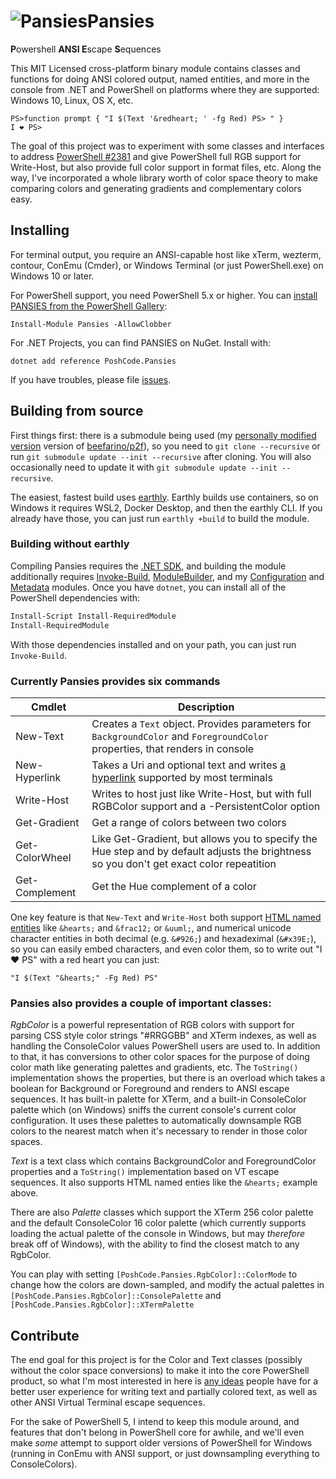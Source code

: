 # <img src="https://github.com/Jaykul/Pansies/blob/resources/Pansies_64.gif?raw=true" alt="Pansies" />Pansies

<strong>P</strong>owershell <strong>ANSI E</strong>scape <strong>S</strong>equences

This MIT Licensed cross-platform binary module contains classes and functions for doing ANSI colored output, named entities, and more in the console from .NET and PowerShell on platforms where they are supported: Windows 10, Linux, OS X, etc.

```posh
PS>function prompt { "I $(Text '&redheart; ' -fg Red) PS> " }
I ❤️ PS>
```

The goal of this project was to experiment with some classes and interfaces to address [PowerShell #2381](https://github.com/PowerShell/PowerShell/issues/2381) and give PowerShell full RGB support for Write-Host, but also provide full color support in format files, etc. Along the way, I've incorporated a whole library worth of color space theory to make comparing colors and generating gradients and complementary colors easy.

## Installing

For terminal output, you require an ANSI-capable host like xTerm, wezterm, contour, ConEmu (Cmder), or Windows Terminal (or just PowerShell.exe) on Windows 10 or later.

For PowerShell support, you need PowerShell 5.x or higher. You can [install PANSIES from the PowerShell Gallery](https://www.powershellgallery.com/packages/Pansies):

```posh
Install-Module Pansies -AllowClobber
```

For .NET Projects, you can find PANSIES on NuGet. Install with:

```posh
dotnet add reference PoshCode.Pansies
```

If you have troubles, please file [issues](https://github.com/PoshCode/Pansies/issues).

## Building from source

First things first: there is a submodule being used (my [personally modified version](https://github.com/Jaykul/p2f) version of [beefarino/p2f](https://github.com/beefarino/p2f)), so you need to `git clone --recursive` or run `git submodule update --init --recursive` after cloning. You will also occasionally need to update it with `git submodule update --init --recursive`.

The easiest, fastest build uses [earthly](https://docs.earthly.dev/). Earthly builds use containers, so on Windows it requires WSL2, Docker Desktop, and then the earthly CLI. If you already have those, you can just run `earthly +build` to build the module.

### Building without earthly

Compiling Pansies requires the [.NET SDK](https://dotnet.microsoft.com/en-us/download), and building the module additionally requires [Invoke-Build](https://github.com/nightroman/Invoke-Build), [ModuleBuilder](https://github.com/PoshCode/ModuleBuilder), and my [Configuration](http://github.com/PoshCode/Configuration) and [Metadata](https://github.com/PoshCode/Metadata) modules. Once you have `dotnet`, you can install all of the PowerShell dependencies with:

```PowerShell
Install-Script Install-RequiredModule
Install-RequiredModule
```

With those dependencies installed and on your path, you can just run `Invoke-Build`.

### Currently Pansies provides six commands

Cmdlet         | Description
------         | -----------
New-Text       | Creates a `Text` object. Provides parameters for `BackgroundColor` and `ForegroundColor` properties, that renders in console
New-Hyperlink  | Takes a Uri and optional text and writes [a hyperlink](https://gist.github.com/egmontkob/eb114294efbcd5adb1944c9f3cb5feda#file-hyperlinks_in_terminal_emulators-md) supported by most terminals
Write-Host     | Writes to host just like Write-Host, but with full RGBColor support and a -PersistentColor option
Get-Gradient   | Get a range of colors between two colors
Get-ColorWheel | Like Get-Gradient, but allows you to specify the Hue step and by default adjusts the brightness so you don't get exact color repeatition
Get-Complement | Get the Hue complement of a color

One key feature is that `New-Text` and `Write-Host` both support [HTML named entities](https://www.w3schools.com/charsets/ref_html_entities_4.asp) like `&hearts;` and `&frac12;` or `&uuml;`, and numerical unicode character entities in both decimal (e.g. `&#926;`) and hexadeximal (`&#x39E;`), so you can easily embed characters, and even color them, so to write out "I ♥ PS" with a red heart you can just:

```posh
"I $(Text "&hearts;" -Fg Red) PS"
```

### Pansies also provides a couple of important classes:

*RgbColor* is a powerful representation of RGB colors with support for parsing CSS style color strings "#RRGGBB" and XTerm indexes, as well as handling the ConsoleColor values PowerShell users are used to. In addition to that, it has conversions to other color spaces for the purpose of doing color math like generating palettes and gradients, etc. The `ToString()` implementation shows the properties, but there is an overload which takes a boolean for Background or Foreground and renders to ANSI escape sequences. It has built-in palette for XTerm, and a built-in ConsoleColor palette which (on Windows) sniffs the current console's current color configuration. It uses these palettes to automatically downsample RGB colors to the nearest match when it's necessary to render in those color spaces.

*Text* is a text class which contains BackgroundColor and ForegroundColor properties and a `ToString()` implementation based on VT escape sequences.  It also supports HTML named enties like the `&hearts;` example above.

There are also *Palette* classes which support the XTerm 256 color palette and the default ConsoleColor 16 color palette (which currently supports loading the actual palette of the console in Windows, but may _therefore_ break off of Windows), with the ability to find the closest match to any RgbColor.

You can play with setting `[PoshCode.Pansies.RgbColor]::ColorMode` to change how the colors are down-sampled, and modify the actual palettes in `[PoshCode.Pansies.RgbColor]::ConsolePalette` and `[PoshCode.Pansies.RgbColor]::XTermPalette`


## Contribute

The end goal for this project is for the Color and Text classes (possibly without the color space conversions) to make it into the core PowerShell product, so what I'm most interested in here is [any ideas](https://github.com/PoshCode/Pansies/issues) people have for a better user experience for writing text and partially colored text, as well as other ANSI Virtual Terminal escape sequences.

For the sake of PowerShell 5, I intend to keep this module around, and features that don't belong in PowerShell core for awhile, and we'll even make _some_ attempt to support older versions of PowerShell for Windows (running in ConEmu with ANSI support, or just downsampling everything to ConsoleColors).
